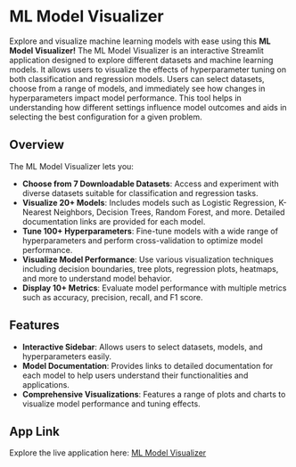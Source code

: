 # ML Model Visualizer

Explore and visualize machine learning models with ease using this **ML Model Visualizer!** 
The ML Model Visualizer is an interactive Streamlit application designed to explore different datasets and machine learning models. It allows users to visualize the effects of hyperparameter tuning on both classification and regression models. Users can select datasets, choose from a range of models, and immediately see how changes in hyperparameters impact model performance. This tool helps in understanding how different settings influence model outcomes and aids in selecting the best configuration for a given problem.

## Overview

The ML Model Visualizer lets you:

- **Choose from 7 Downloadable Datasets**: Access and experiment with diverse datasets suitable for classification and regression tasks.
- **Visualize 20+ Models**: Includes models such as Logistic Regression, K-Nearest Neighbors, Decision Trees, Random Forest, and more. Detailed documentation links are provided for each model.
- **Tune 100+ Hyperparameters**: Fine-tune models with a wide range of hyperparameters and perform cross-validation to optimize model performance.
- **Visualize Model Performance**: Use various visualization techniques including decision boundaries, tree plots, regression plots, heatmaps, and more to understand model behavior.
- **Display 10+ Metrics**: Evaluate model performance with multiple metrics such as accuracy, precision, recall, and F1 score.

## Features

- **Interactive Sidebar**: Allows users to select datasets, models, and hyperparameters easily.
- **Model Documentation**: Provides links to detailed documentation for each model to help users understand their functionalities and applications.
- **Comprehensive Visualizations**: Features a range of plots and charts to visualize model performance and tuning effects.


## App Link

Explore the live application here: [ML Model Visualizer](https://ml-viz-tool-cy-anii.streamlit.app/)



 
